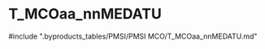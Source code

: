 # T_MCOaa_nnMEDATU

<!-- ATTENTION : Ne pas supprimer ou modifier la ligne ci-dessous -->
#include ".byproducts_tables/PMSI/PMSI MCO/T_MCOaa_nnMEDATU.md"
<!-- ATTENTION : Ne pas supprimer ou modifier la ligne ci-dessus -->
